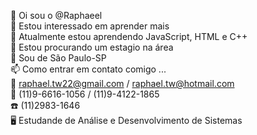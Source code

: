 👋 Oi sou o @Raphaeel <br>
👀 Estou interessado em aprender mais <br>
🌱 Atualmente estou aprendendo JavaScript, HTML e C++ <br>
💞️ Estou procurando um estagio na área <br>
📍 Sou de São Paulo-SP <br>
📫 Como entrar em contato comigo ... <br>
📧 raphael.tw22@gmail.com / raphael.tw@hotmail.com <br> 
📱 (11)9-6616-1056 / (11)9-4122-1865 <br>
☎️ (11)2983-1646 <br>
🖥️ Estudande de Análise e Desenvolvimento de Sistemas <br>
